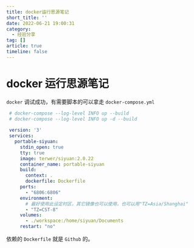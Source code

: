 ```yaml
---
title: docker运行思源笔记
short_title: ''
date: 2022-06-21 19:00:31
category:
  - 经验分享
tag: []
article: true
timeline: false
---
```

# docker 运行思源笔记

`docker` 调试成功，有需要脚本的可以拿走 `docker-compose.yml`

```yml
 # docker-compose --log-level INFO up --build
 # docker-compose --log-level INFO up -d --build
 
 version: '3'
 services:
   portable-siyuan:
     stdin_open: true
     tty: true
     image: terwer/siyuan:2.0.22
     container_name: portable-siyuan
     build:
       context: .
       dockerfile: Dockerfile
     ports:
       - "6806:6806"
     environment:
       # 最好使用此设定时区，其它镜像也可以使用，也可以用"TZ=Asia/Shanghai"
       - "TZ=CST-8"
     volumes:
       - ./workspace:/home/siyuan/Documents
     restart: "no"
```

依赖的 `Dockerfile` 就是 `Github` 的。